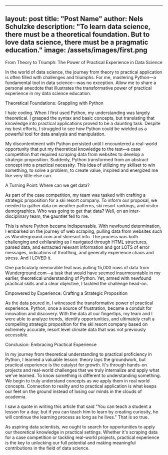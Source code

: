 
---
layout: post
title:  "Post Name"
author: Nels Schulzke
description: "To learn data science, there must be a theoretical foundation. But to love data science, there must be a pragmatic education."
image: /assets/images/first.png
---

From Theory to Triumph: The Power of Practical Experience in Data Science

In the world of data science, the journey from theory to practical application is often filled with challenges and triumphs. For me, mastering Python—a fundamental tool in data science—was no exception. Allow me to share a personal anecdote that illustrates the transformative power of practical experience in my data science education.

Theoretical Foundations: Grappling with Python

I hate coding. When I first used Python, my understanding was largely theoretical. I grasped the syntax and basic concepts, but translating that knowledge into practical applications proved to be a daunting task. Despite my best efforts, I struggled to see how Python could be wielded as a powerful tool for data analysis and manipulation.

My discontentment with Python persisted until I encountered a real-world opportunity that put my theoretical knowledge to the test—a case competition that required scraping data from websites to develop a strategic proposition. Suddenly, Python transformed from an abstract concept into a practical necessity. This idea of utilizing my skillset to win something, to solve a problem, to create value, inspired and energized me like very little else can.

A Turning Point: Where can we get data?

As part of the case competition, my team was tasked with crafting a strategic proposition for a ski resort company. To inform our proposal, we needed to gather data on weather patterns, ski resort rankings, and visitor demographics. Who was going to get that data? Well, on an inter-disciplinary team, the gauntlet fell to me.

This is where Python became indispensable. With newfound determination, I embarked on the journey of web scraping, pulling data from websites such as Wunderground.com and skiresort.info. The process was both challenging and exhilarating as I navigated through HTML structures, parsed data, and extracted relevant information and got LOTS of error messages, indications of throttling, and generally experience chaos and stress. And I LOVED it.

One particularly memorable feat was pulling 15,000 rows of data from Wunderground.com—a task that would have seemed insurmountable in my earlier, theoretical understanding of Python. Yet, armed with newfound practical skills and a clear objective, I tackled the challenge head-on.

Empowered by Experience: Crafting a Strategic Proposition

As the data poured in, I witnessed the transformative power of practical experience. Python, once a source of frustration, became a conduit for innovation and discovery. With the data at our fingertips, my team and I were able to analyze trends, identify opportunities, and ultimately craft a compelling strategic proposition for the ski resort company based on extremely accurate, resort level climate data that was not previously accessible.

Conclusion: Embracing Practical Experience

In my journey from theoretical understanding to practical proficiency in Python, I learned a valuable lesson: theory lays the groundwork, but practical experience is the catalyst for growth. It's through hands-on projects and real-world challenges that we truly internalize and apply what we've learned. To know something is different to understanding something. We begin to truly understand concepts as we apply them in real world concepts. Connection to reality and to practical application is what keeps our feet on the ground instead of losing our minds in the clouds of academia.

I saw a quote in writing this article that said "You can teach a student a lesson for a day; but if you can teach him to learn by creating curiosity, he will continue the learning process as long as he lives." That is so true.

As aspiring data scientists, we ought to search for opportunities to apply our theoretical knowledge in practical settings. Whether it's scraping data for a case competition or tackling real-world projects, practical experience is the key to unlocking our full potential and making meaningful contributions in the field of data science.